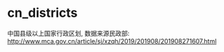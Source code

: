 # cn_districts
中国县级以上国家行政区划, 数据来源民政部: http://www.mca.gov.cn/article/sj/xzqh/2019/201908/201908271607.html
